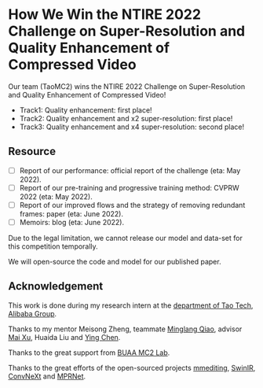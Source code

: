 # How We Win the NTIRE 2022 Challenge on Super-Resolution and Quality Enhancement of Compressed Video

Our team (TaoMC2) wins the NTIRE 2022 Challenge on Super-Resolution and Quality Enhancement of Compressed Video!

- Track1: Quality enhancement: first place!
- Track2: Quality enhancement and x2 super-resolution: first place!
- Track3: Quality enhancement and x4 super-resolution: second place!

## Resource

- [ ] Report of our performance: official report of the challenge (eta: May 2022).
- [ ] Report of our pre-training and progressive training method: CVPRW 2022 (eta: May 2022).
- [ ] Report of our improved flows and the strategy of removing redundant frames: paper (eta: June 2022).
- [ ] Memoirs: blog (eta: June 2022).

Due to the legal limitation, we cannot release our model and data-set for this competition temporally.

We will open-source the code and model for our published paper.

## Acknowledgement

This work is done during my research intern at the [department of Tao Tech, Alibaba Group](https://tech.taobao.org).

Thanks to my mentor Meisong Zheng, teammate [Minglang Qiao](https://github.com/MinglangQiao), advisor [Mai Xu](https://scholar.google.com/citations?user=JdhDuXAAAAAJ), Huaida Liu and [Ying Chen](https://scholar.google.com/citations?user=NpTmcKEAAAAJ).

Thanks to the great support from [BUAA MC2 Lab](http://www.buaamc2.net).

Thanks to the great efforts of the open-sourced projects [mmediting](https://github.com/open-mmlab/mmediting), [SwinIR](https://github.com/JingyunLiang/SwinIR), [ConvNeXt](https://github.com/facebookresearch/ConvNeXt) and [MPRNet](https://github.com/swz30/MPRNet).

